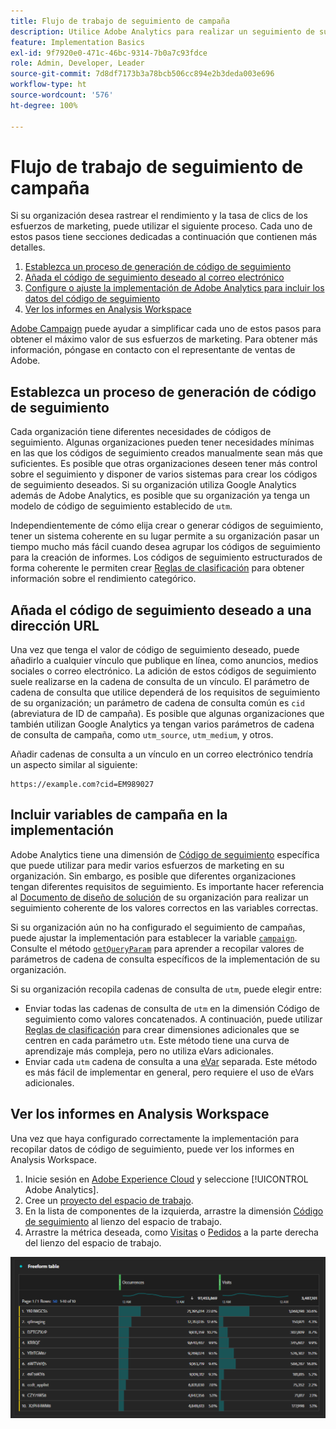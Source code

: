 ```yaml
---
title: Flujo de trabajo de seguimiento de campaña
description: Utilice Adobe Analytics para realizar un seguimiento de sus esfuerzos de marketing.
feature: Implementation Basics
exl-id: 9f7920e0-471c-46bc-9314-7b0a7c93fdce
role: Admin, Developer, Leader
source-git-commit: 7d8df7173b3a78bcb506cc894e2b3deda003e696
workflow-type: ht
source-wordcount: '576'
ht-degree: 100%

---
```


# Flujo de trabajo de seguimiento de campaña

Si su organización desea rastrear el rendimiento y la tasa de clics de los esfuerzos de marketing, puede utilizar el siguiente proceso. Cada uno de estos pasos tiene secciones dedicadas a continuación que contienen más detalles.

1. [Establezca un proceso de generación de código de seguimiento](#establish-a-tracking-code-generation-process)
1. [Añada el código de seguimiento deseado al correo electrónico](#add-the-desired-tracking-code-to-the-email)
1. [Configure o ajuste la implementación de Adobe Analytics para incluir los datos del código de seguimiento](#include-campaign-variables-in-your-implementation)
1. [Ver los informes en Analysis Workspace](#view-the-reports-in-analysis-workspace)

[Adobe Campaign](https://business.adobe.com/products/campaign/adobe-campaign.html) puede ayudar a simplificar cada uno de estos pasos para obtener el máximo valor de sus esfuerzos de marketing. Para obtener más información, póngase en contacto con el representante de ventas de Adobe.

## Establezca un proceso de generación de código de seguimiento

Cada organización tiene diferentes necesidades de códigos de seguimiento. Algunas organizaciones pueden tener necesidades mínimas en las que los códigos de seguimiento creados manualmente sean más que suficientes. Es posible que otras organizaciones deseen tener más control sobre el seguimiento y disponer de varios sistemas para crear los códigos de seguimiento deseados. Si su organización utiliza Google Analytics además de Adobe Analytics, es posible que su organización ya tenga un modelo de código de seguimiento establecido de `utm`.

Independientemente de cómo elija crear o generar códigos de seguimiento, tener un sistema coherente en su lugar permite a su organización pasar un tiempo mucho más fácil cuando desea agrupar los códigos de seguimiento para la creación de informes. Los códigos de seguimiento estructurados de forma coherente le permiten crear [Reglas de clasificación](/help/components/classifications/crb/classification-rule-builder.md) para obtener información sobre el rendimiento categórico.

## Añada el código de seguimiento deseado a una dirección URL

Una vez que tenga el valor de código de seguimiento deseado, puede añadirlo a cualquier vínculo que publique en línea, como anuncios, medios sociales o correo electrónico. La adición de estos códigos de seguimiento suele realizarse en la cadena de consulta de un vínculo. El parámetro de cadena de consulta que utilice dependerá de los requisitos de seguimiento de su organización; un parámetro de cadena de consulta común es `cid` (abreviatura de ID de campaña). Es posible que algunas organizaciones que también utilizan Google Analytics ya tengan varios parámetros de cadena de consulta de campaña, como `utm_source`, `utm_medium`, y otros.

Añadir cadenas de consulta a un vínculo en un correo electrónico tendría un aspecto similar al siguiente:

```text
https://example.com?cid=EM989027
```

## Incluir variables de campaña en la implementación

Adobe Analytics tiene una dimensión de [Código de seguimiento](/help/components/dimensions/tracking-code.md) específica que puede utilizar para medir varios esfuerzos de marketing en su organización. Sin embargo, es posible que diferentes organizaciones tengan diferentes requisitos de seguimiento. Es importante hacer referencia al [Documento de diseño de solución](../prepare/solution-design.md) de su organización para realizar un seguimiento coherente de los valores correctos en las variables correctas.

Si su organización aún no ha configurado el seguimiento de campañas, puede ajustar la implementación para establecer la variable [`campaign`](/help/implement/vars/page-vars/campaign.md). Consulte el método [`getQueryParam`](/help/implement/vars/plugins/getqueryparam.md) para aprender a recopilar valores de parámetros de cadena de consulta específicos de la implementación de su organización.

Si su organización recopila cadenas de consulta de `utm`, puede elegir entre:

* Enviar todas las cadenas de consulta de `utm` en la dimensión Código de seguimiento como valores concatenados. A continuación, puede utilizar [Reglas de clasificación](/help/components/classifications/crb/classification-rule-builder.md) para crear dimensiones adicionales que se centren en cada parámetro `utm`. Este método tiene una curva de aprendizaje más compleja, pero no utiliza eVars adicionales.
* Enviar cada `utm` cadena de consulta a una [eVar](/help/components/dimensions/evar.md) separada. Este método es más fácil de implementar en general, pero requiere el uso de eVars adicionales.

## Ver los informes en Analysis Workspace

Una vez que haya configurado correctamente la implementación para recopilar datos de código de seguimiento, puede ver los informes en Analysis Workspace.

1. Inicie sesión en [Adobe Experience Cloud](https://experience.adobe.com) y seleccione [!UICONTROL Adobe Analytics].
1. Cree un [proyecto del espacio de trabajo](/help/analyze/analysis-workspace/build-workspace-project/freeform-overview.md).
1. En la lista de componentes de la izquierda, arrastre la dimensión [Código de seguimiento](/help/components/dimensions/tracking-code.md) al lienzo del espacio de trabajo.
1. Arrastre la métrica deseada, como [Visitas](/help/components/metrics/visits.md) o [Pedidos](/help/components/metrics/orders.md) a la parte derecha del lienzo del espacio de trabajo.

![Informe de seguimiento de la campaña](../assets/campaign-tracking-report.png)
